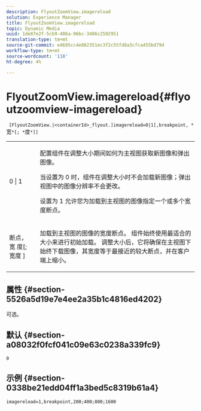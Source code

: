 ```yaml
---
description: FlyoutZoomView.imagereload
solution: Experience Manager
title: FlyoutZoomView.imagereload
topic: Dynamic Media
uuid: 1de87e2f-5cb9-406a-96bc-3486c2592951
translation-type: tm+mt
source-git-commit: e4695cc4e882351ec3f2c55fd8a3cfca455bd79d
workflow-type: tm+mt
source-wordcount: '118'
ht-degree: 4%

---
```



# FlyoutZoomView.imagereload{#flyoutzoomview-imagereload}

` [FlyoutZoomView.|<containerId>_flyout.]imagereload=0|1[,breakpoint, *`宽`*[; *`度`*]]`

<table id="table_42CA0074AD7C4F0D9FC81E9FCB0591C0"> 
 <tbody> 
  <tr> 
   <td colname="col1"> <p> <span class="codeph"> 0 | 1 </span> </p> </td> 
   <td colname="col2"> <p> 配置组件在调整大小期间如何为主视图获取新图像和弹出图像。 </p> <p>当设置为<span class="codeph"> 0 </span>时，组件在调整大小时不会加载新图像；弹出视图中的图像分辨率不会更改。 </p> <p>设置为<span class="codeph"> 1 </span>允许您为加载到主视图的图像指定一个或多个宽度断点。 </p> </td> 
  </tr> 
  <tr> 
   <td colname="col1"> <p> <span class="codeph"> 断点， <span class="varname"> 宽 </span>度[; <span class="varname"> 宽度 </span>]  </span> </p> </td> 
   <td colname="col2"> <p> 加载到主视图的图像的宽度断点。 组件始终使用最适合的大小来进行初始加载。 调整大小后，它将确保在主视图下始终下载图像，其宽度等于最接近的较大断点，并在客户端上缩小。 </p> </td> 
  </tr> 
 </tbody> 
</table>

## 属性 {#section-5526a5d19e7e4ee2a35b1c4816ed4202}

可选。

## 默认 {#section-a08032f0fcf041c09e63c0238a339fc9}

`0`

## 示例 {#section-0338be21edd04ff1a3bed5c8319b61a4}

`imagereload=1,breakpoint,200;400;800;1600`
